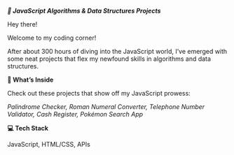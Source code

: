 _**🚀 JavaScript Algorithms & Data Structures Projects**_


Hey there!

Welcome to my coding corner! 

After about 300 hours of diving into the JavaScript world, I’ve emerged with some neat projects that flex my newfound skills in algorithms and data structures.


**🌟 What’s Inside**

Check out these projects that show off my JavaScript prowess:

_Palindrome Checker, 
Roman Numeral Converter, 
Telephone Number Validator, 
Cash Register, 
Pokémon Search App_


**💻 Tech Stack**

JavaScript, 
HTML/CSS, 
APIs

